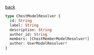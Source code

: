 [back](../../tableOfContent.md)


```graphql
type ChestModelResolver {
  id: String
  label: String
  description: String
  author_id: String
  members: [ChestMemberModelResolver!]
  author: UserModelResolver!
}
```
